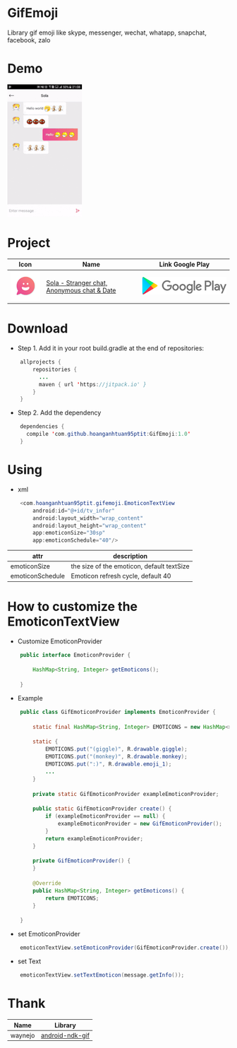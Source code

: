 # GifEmoji
Library gif emoji like skype, messenger, wechat, whatapp, snapchat, facebook, zalo

# Demo

[<img src="/store/GIF.gif">](https://play.google.com/store/apps/details?id=com.hoanganhtuan01101995.sola_date)

# Project

Icon | Name | Link Google Play
------------ | ------------ | -------------
[<img src="/store/ic_launcher.png">](https://play.google.com/store/apps/details?id=com.hoanganhtuan01101995.sola_date) | [Sola - Stranger chat, Anonymous chat & Date](https://play.google.com/store/apps/details?id=com.hoanganhtuan01101995.sola_date) | [<img src="/store/Store.png">](https://play.google.com/store/apps/details?id=com.hoanganhtuan01101995.sola_date)


# Download

* Step 1. Add it in your root build.gradle at the end of repositories:
```java
    allprojects {
        repositories {
          ...
          maven { url 'https://jitpack.io' }
        }
    }
```
* Step 2. Add the dependency
```java
    dependencies {
	  compile 'com.github.hoanganhtuan95ptit:GifEmoji:1.0'
    }
```

# Using

* xml

```java
    <com.hoanganhtuan95ptit.gifemoji.EmoticonTextView
        android:id="@+id/tv_infor"
        android:layout_width="wrap_content"
        android:layout_height="wrap_content"
        app:emoticonSize="30sp"
        app:emoticonSchedule="40"/>
```
attr | description 
------------ | ------------ 
emoticonSize | the size of the emoticon, default textSize
emoticonSchedule | Emoticon refresh cycle, default 40

# How to customize the EmoticonTextView
* Customize EmoticonProvider
```java
    public interface EmoticonProvider {

        HashMap<String, Integer> getEmoticons();

    }
```
* Example
```java
    public class GifEmoticonProvider implements EmoticonProvider {

        static final HashMap<String, Integer> EMOTICONS = new HashMap<>();

        static {
            EMOTICONS.put("(giggle)", R.drawable.giggle);
            EMOTICONS.put("(monkey)", R.drawable.monkey);
            EMOTICONS.put(":)", R.drawable.emoji_1);
            ...
        }

        private static GifEmoticonProvider exampleEmoticonProvider;

        public static GifEmoticonProvider create() {
            if (exampleEmoticonProvider == null) {
                exampleEmoticonProvider = new GifEmoticonProvider();
            }
            return exampleEmoticonProvider;
        }

        private GifEmoticonProvider() {
        }

        @Override
        public HashMap<String, Integer> getEmoticons() {
            return EMOTICONS;
        }

    }
```
 * set EmoticonProvider
 ```java
     emoticonTextView.setEmoticonProvider(GifEmoticonProvider.create());
 ```
* set Text
 ```java
     emoticonTextView.setTextEmoticon(message.getInfo());
 ```
# Thank 

 Name | Library
------------ | -------------
waynejo | [android-ndk-gif](https://github.com/waynejo/android-ndk-gif) 

